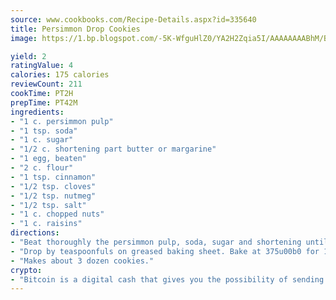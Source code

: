 ```yaml
---
source: www.cookbooks.com/Recipe-Details.aspx?id=335640
title: Persimmon Drop Cookies
image: https://1.bp.blogspot.com/-5K-WfguHlZ0/YA2H2Zqia5I/AAAAAAAABhM/Bdgu68p4aG0Q6jWdy3eGaUXSKw5p3sdxwCLcBGAsYHQ/s324/7.png

yield: 2
ratingValue: 4
calories: 175 calories
reviewCount: 211
cookTime: PT2H
prepTime: PT42M
ingredients:
- "1 c. persimmon pulp"
- "1 tsp. soda"
- "1 c. sugar"
- "1/2 c. shortening part butter or margarine"
- "1 egg, beaten"
- "2 c. flour"
- "1 tsp. cinnamon"
- "1/2 tsp. cloves"
- "1/2 tsp. nutmeg"
- "1/2 tsp. salt"
- "1 c. chopped nuts"
- "1 c. raisins"
directions:
- "Beat thoroughly the persimmon pulp, soda, sugar and shortening until creamy. Add egg. Beat well. Sift flour, spices and salt. Add dry ingredients with nuts and raisins."
- "Drop by teaspoonfuls on greased baking sheet. Bake at 375u00b0 for 12 to 15 minutes."
- "Makes about 3 dozen cookies."
crypto:
- "Bitcoin is a digital cash that gives you the possibility of sending money all over the world, instantly and without a fee."
---
```

